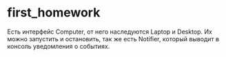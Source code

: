 # first_homework
Есть интерфейс Computer, от него наследуются Laptop и Desktop. Их можно запустить и остановить, так же есть Notifier, который выводит в консоль уведомления о событиях.
